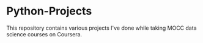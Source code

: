 # Python-Projects
This repository contains various projects I've done while taking MOCC data science courses on Coursera.
